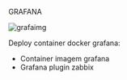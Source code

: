 GRAFANA

![grafaimg](https://user-images.githubusercontent.com/91737184/151592892-5e2e6213-d4d0-46e8-861b-6d88b4187e05.jpeg)


Deploy container docker grafana:

- Container imagem grafana
- Grafana plugin zabbix
